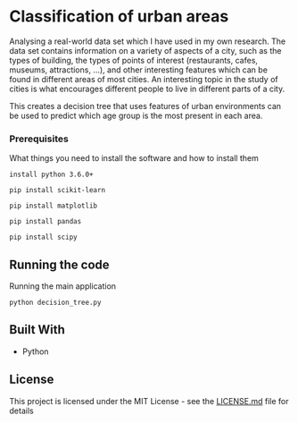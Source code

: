 #  Classification of urban areas

Analysing a real-world data set which I have used in my own research. 
The data set contains information on a variety of aspects of a city, such as the 
types of building, the types of points of interest (restaurants, cafes, museums, 
attractions, ...), and other interesting features which can be found in different 
areas of most cities. An interesting topic in the study of cities is what encourages 
different people to live in different parts of a city.

This creates a decision tree that uses features of urban environments can be used 
to predict which age group is the most present in each area.

### Prerequisites

What things you need to install the software and how to install
them

```
install python 3.6.0+
```
```
pip install scikit-learn
```
```
pip install matplotlib
```
```
pip install pandas
```
```
pip install scipy
```

## Running the code

Running the main application
```
python decision_tree.py
```

## Built With
* Python

## License

This project is licensed under the MIT License - see the
[LICENSE.md](LICENSE.md) file for details
